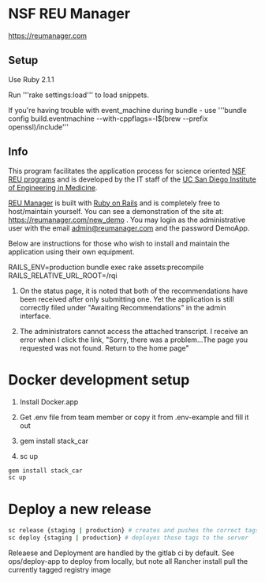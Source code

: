 NSF REU Manager
==========
https://reumanager.com

## Setup
Use Ruby 2.1.1

Run '''rake settings:load''' to load snippets.

If you're having trouble with event_machine during bundle - use '''bundle config build.eventmachine --with-cppflags=-I$(brew --prefix openssl)/include'''

## Info
This program facilitates the application process for science oriented [NSF REU programs](http://www.nsf.gov/crssprgm/reu/) and is developed by the IT staff of the [UC San Diego Institute of Engineering in Medicine](https://iem.ucsd.edu/).

[REU Manager](https://reumanager.com) is built with [Ruby on Rails](http://rubyonrails.org/) and is completely free to host/maintain yourself.   You can see a demonstration of the site at: https://reumanager.com/new_demo .  You may login as the administrative user with the email admin@reumanager.com and the password DemoApp.

Below are instructions for those who wish to install and maintain the application using their own equipment.



RAILS_ENV=production bundle exec rake assets:precompile RAILS_RELATIVE_URL_ROOT=/rqi


1) On the status page, it is noted that both of the recommendations have been received after only submitting one. Yet the application is still correctly filed under "Awaiting Recommendations" in the admin interface.

2) The administrators cannot access the attached transcript. I receive an error when I click the link, "Sorry, there was a problem...The page you requested was not found. Return to the home page"


# Docker development setup

1) Install Docker.app 

2) Get .env file from team member or copy it from .env-example and fill it out

3) gem install stack_car

4) sc up

``` bash
gem install stack_car
sc up

```

# Deploy a new release

``` bash
sc release {staging | production} # creates and pushes the correct tags
sc deploy {staging | production} # deployes those tags to the server
```

Releaese and Deployment are handled by the gitlab ci by default. See ops/deploy-app to deploy from locally, but note all Rancher install pull the currently tagged registry image
